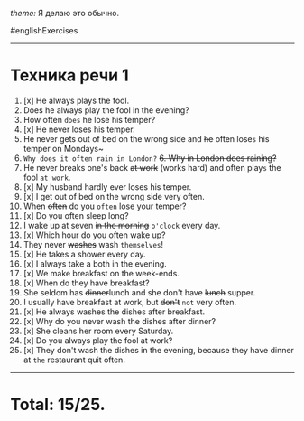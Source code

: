 
*theme:* Я делаю это обычно.

#englishExercises

---
# Техника речи 1
1.  [x] He always plays the fool. 
2. Does he always play the fool in the evening?
3. How often `does` he lose his temper?
4.  [x] He never loses his temper.
5. He never gets out of bed on the wrong side and ~~he~~ often lose`s` his temper on Mondays~
6. `Why does it often rain in London?`
~~6. Why in London does raining?~~
7. He never breaks one's back ~~at work~~ (works hard) and often play`s` the fool `at work`.
8.  [x] My husband hardly ever loses his temper.
9.  [x] I get out of bed on the wrong side very often.
10. When ~~often~~ do you `often` lose your temper?
11.  [x] Do you often sleep long?
12. I wake up at seven ~~in the morning~~  `o'clock` every day.
13.  [x] Which hour do you often wake up?
14. They never ~~washes~~ wash `themselves`!
15. [x] He takes a shower every day.
16.  [x] I always take a both in the evening.
17.  [x] We make breakfast on the week-ends.
18.  [x] When do they have breakfast?
19. She seldom has ~~dinner~~lunch and she don't have ~~lunch~~ supper.
20. I usually have breakfast at work, but ~~don't~~  `not` very often.
21.  [x] He always washes the dishes after breakfast.
22.  [x] Why do you never wash the dishes after dinner?
23.  [x] She cleans her room every Saturday.
24.  [x] Do you always play the fool at work?
25.  [x] They don't wash the dishes in the evening, because they have dinner at `the` restaurant quit often.

---
# Total: 15/25.
